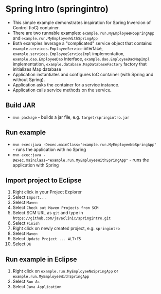 # Spring Intro (springintro)

* This simple example demonstrates inspiration for Spring Inversion of Control (IoC) container.
* There are two runnable examples: `example.run.MyEmployeeNoSpringApp` and `example.run.MyEmployeeWithSpringApp`
* Both examples leverage a "complicated" service object that contains:
`example.services.EmployeeService` interface,
`example.services.EmployeeServiceImpl` implementation,
`example.dao.EmployeeDao` interface,
`example.dao.EmployeeDaoMapImpl` implementation,
`example.database.MapDatabaseFactory` factory that initializes Map database
* Application instantiates and configures IoC container (with Spring and without Spring).
* Application asks the container for a service instance.
* Application calls service methods on the service.

## Build JAR

* `mvn package` - builds a jar file, e.g. `target/springintro.jar`

## Run example

* `mvn exec:java -Dexec.mainClass="example.run.MyEmployeeNoSpringApp"` - runs the application with no Spring
* `mvn exec:java -Dexec.mainClass="example.run.MyEmployeeWithSpringApp"` - runs the application with Spring


## Import project to Eclipse
1. Right click in your Project Explorer
2. Select `Import...`
3. Select `Maven`
4. Select `Check out Maven Projects from SCM`
5. Select SCM URL as `git` and type in `https://github.com/javaclinic/springintro.git`
6. Select `Finish`
7. Right click on newly created project, e.g. `springintro`
8. Select `Maven`
9. Select `Update Project ... ALT+F5`
10. Select `OK`

## Run example in Eclipse
1. Right click on `example.run.MyEmployeeNoSpringApp` or `example.run.MyEmployeeWithSpringApp`
2. Select `Run As`
3. Select `Java Application`

